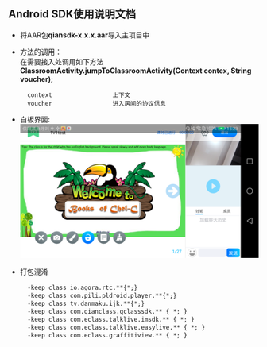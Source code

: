 ## Android SDK使用说明文档 ##
- 将AAR包**qiansdk-x.x.x.aar**导入主项目中
- 方法的调用：<br />
	在需要接入处调用如下方法<br/>
	**ClassroomActivity.jumpToClassroomActivity(Context contex, String voucher);**

		context					上下文
		voucher					进入房间的协议信息

* 白板界面:<br/>
![](img.png)

- 打包混淆

		-keep class io.agora.rtc.**{*;}
		-keep class com.pili.pldroid.player.**{*;}
		-keep class tv.danmaku.ijk.**{*;}
		-keep class com.qianclass.qclasssdk.** { *; }
		-keep class com.eclass.talklive.imsdk.** { *; }
		-keep class com.eclass.talklive.easylive.** { *; }
		-keep class com.eclass.graffitiview.** { *; }